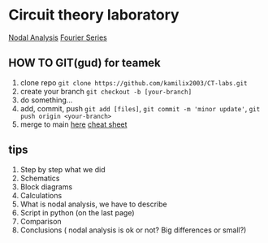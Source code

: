 # Circuit theory laboratory
[Nodal Analysis](lab1/Latex/template_Report.pdf)
[Fourier Series](lab2/Latex/section_lab2.pdf)

## HOW TO GIT(gud) for teamek
1. clone repo `git clone https://github.com/kamilix2003/CT-labs.git`
2. create your branch `git checkout -b [your-branch]`
3. do something...
4. add, commit, push `git add [files]`, `git commit -m 'minor update'`, `git push origin <your-branch>`
5. merge to main [here](https://github.com/kamilix2003/CT-labs/pulls)
[cheat sheet](https://education.github.com/git-cheat-sheet-education.pdf)
## tips
1. Step by step what we did
2. Schematics
3. Block diagrams
4. Calculations 
5. What is nodal analysis, we have to describe
6. Script in python (on the last page)
7. Comparison 
8. Conclusions ( nodal analysis is ok or not? Big differences or small?)